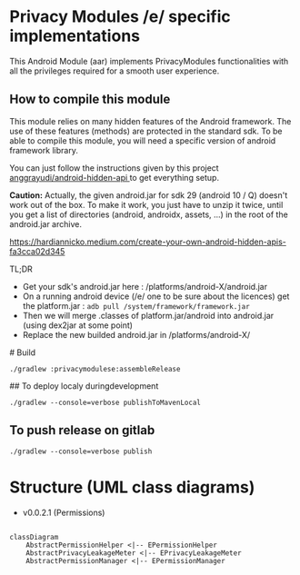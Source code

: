 # Privacy Modules /e/ specific implementations

This Android Module (aar) implements PrivacyModules functionalities with all the privileges required for a smooth user experience.

## How to compile this module

This module relies on many hidden features of the Android framework. The use of these features (methods) are protected in the standard sdk. 
To be able to compile this module, you will need a specific version of android framework library.   

You can just follow the instructions given by this project [ anggrayudi/android-hidden-api ](https://github.com/anggrayudi/android-hidden-api) to get everything setup.  

**Caution:** Actually, the given android.jar for sdk 29 (android 10 / Q) doesn't work out of the box. To make it work, you just have to unzip it twice, until you get a list of directories (android, androidx, assets, ...) in the root of the android.jar archive.


https://hardiannicko.medium.com/create-your-own-android-hidden-apis-fa3cca02d345

TL;DR

* Get your sdk's android.jar here : <SDK-dir>/platforms/android-X/android.jar
* On a running android device (/e/ one to be sure about the licences) get the platform.jar : `adb pull /system/framework/framework.jar`
* Then we will merge .classes of platform.jar/android into android.jar (using dex2jar at some point)
* Replace the new builded android.jar in <SDK-dir>/platforms/android-X/

# Build

    ./gradlew :privacymodulese:assembleRelease

## To deploy localy duringdevelopment

    ./gradlew --console=verbose publishToMavenLocal

## To push release on gitlab

    ./gradlew --console=verbose publish





# Structure (UML class diagrams)

* v0.0.2.1 (Permissions)


```mermaid

classDiagram
    AbstractPermissionHelper <|-- EPermissionHelper
    AbstractPrivacyLeakageMeter <|-- EPrivacyLeakageMeter
    AbstractPermissionManager <|-- EPermissionManager
